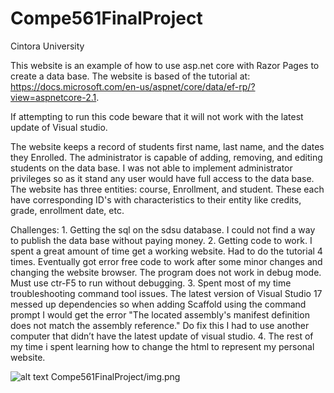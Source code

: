 # Compe561FinalProject
Cintora University

This website is an example of how to use asp.net core with Razor Pages to create a data base. The website is based of the tutorial at: https://docs.microsoft.com/en-us/aspnet/core/data/ef-rp/?view=aspnetcore-2.1. 

If attempting to run this code beware that it will not work with the latest update of Visual studio. 

The website keeps a record of students first name, last name, and the dates they Enrolled. The administrator is capable of adding, removing, and editing students on the data base. I was not able to implement administrator privileges so as it stand any user would have full access to the data base. The website has three entities: course, Enrollment, and student. These each have corresponding ID's with characteristics to their entity like credits, grade, enrollment date, etc.

Challenges: 1. Getting the sql on the sdsu database. I could not find a way to publish the data base without paying money. 2. Getting code to work. I spent a great amount of time get a working website. Had to do the tutorial 4 times. Eventually got error free code to work after some minor changes and changing the website browser. The program does not work in debug mode. Must use ctr-F5 to run without debugging. 3. Spent most of my time troubleshooting command tool issues. The latest version of Visual Studio 17 messed up dependencies so when adding Scaffold using the command prompt I would get the error "The located assembly's manifest definition does not match the assembly reference." Do fix this I had to use another computer that didn’t have the latest update of visual studio. 4. The rest of my time i spent learning how to change the html to represent my personal website. 

![alt text](Compe561FinalProject/img.png)
Compe561FinalProject/img.png
